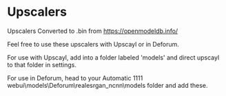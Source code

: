 # Upscalers
Upscalers Converted to .bin from https://openmodeldb.info/

Feel free to use these upscalers with Upscayl or in Deforum.

For use with Upscayl, add into a folder labeled 'models' and direct upscayl to that folder in settings.

For use in Deforum, head to your Automatic 1111 webui\models\Deforum\realesrgan_ncnn\models folder and add these.
